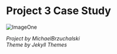 # Project 3 Case Study 

![ImageOne](https://octodex.github.com/images/yaktocat.png)

*Project by MichaelBrzuchalski*\
*Theme by Jekyll Themes*
